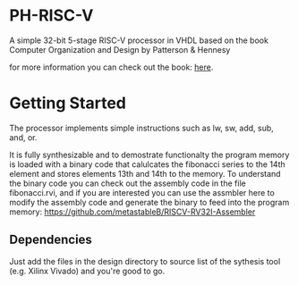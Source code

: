 # PH-RISC-V
A simple 32-bit 5-stage RISC-V processor in VHDL based on the book Computer Organization and Design by Patterson &amp; Hennesy

for more information you can check out the book:
[here](https://www.amazon.com/gp/product/0128122757/ref=dbs_a_def_rwt_bibl_vppi_i2).

# Getting Started

The processor implements simple instructions such as lw, sw, add, sub, and, or. 

It is fully synthesizable and to demostrate functionalty the program memory is loaded with a binary code that calulcates the fibonacci series to the 14th element and stores elements 13th and 14th to the memory. To understand the binary code you can check out the assembly code in the file fibonacci.rvi, and if you are interested you can use the assmbler here to modify the assembly code and generate the binary to feed into the program memory:
https://github.com/metastableB/RISCV-RV32I-Assembler

## Dependencies
Just add the files in the design directory to source list of the sythesis tool (e.g. Xilinx Vivado) and you're good to go.
